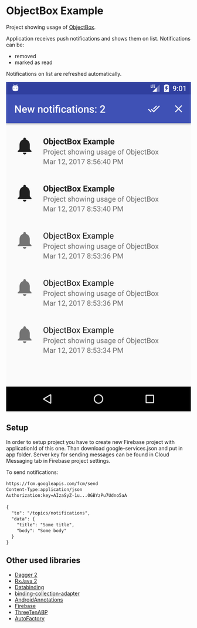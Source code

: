 # ObjectBox Example

Project showing usage of [ObjectBox](http://greenrobot.org/objectbox/).

Application receives push notifications and shows them on list. Notifications can be:
- removed
- marked as read

Notifications on list are refreshed automatically. 

![Screenshot](images/screenshot.png)

## Setup

In order to setup project you have to create new Firebase project with applicationId of this one.
Than download google-services.json and put in app folder. 
Server key for sending messages can be found in Cloud Messaging tab in Firebase project settings. 

To send notifications:

```
https://fcm.googleapis.com/fcm/send
Content-Type:application/json
Authorization:key=AIzaSyZ-1u...0GBYzPu7Udno5aA

{
  "to": "/topics/notifications",
  "data": {
    "title": "Some title",
    "body": "Some body"
  }
}
```

## Other used libraries

- [Dagger 2](http://google.github.io/dagger/)
- [RxJava 2](https://github.com/ReactiveX/RxJava)
- [Databinding](https://developer.android.com/topic/libraries/data-binding/index.html)
- [binding-collection-adapter](https://github.com/evant/binding-collection-adapter)
- [AndroidAnnotations](http://androidannotations.org/)
- [Firebase](https://firebase.google.com/)
- [ThreeTenABP](https://github.com/JakeWharton/ThreeTenABP)
- [AutoFactory](https://github.com/google/auto/tree/master/factory)